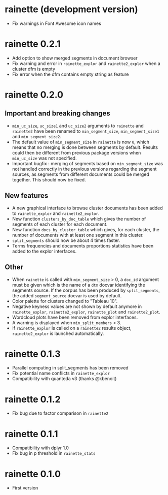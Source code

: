 # rainette (development version)

- Fix warnings in Font Awesome icon names

# rainette 0.2.1

- Add option to show merged segments in document browser
- Fix warning and error in `rainette_explor` and `rainette2_explor` when a cluster dfm is empty
- Fix error when the dfm contains empty string as feature

# rainette 0.2.0

## Important and breaking changes

- `min_uc_size`, `uc_size1` and `uc_size2` arguments to `rainette` and `rainette2` have been renamed to `min_segment_size`, `min_segment_size1` and `min_segment_size2`.
- The default value of `min_segment_size` in `rainette` is now `0`, which means that no merging is done between segments by default. Results could then be different from previous package versions when `min_uc_size` was not specified.
- Important bugfix : merging of segments based on `min_segment_size` was not handled correctly in the previous versions regarding the segment sources, as segments from different documents could be merged together. This should now be fixed.

## New features

- A new graphical interface to browse cluster documents has been added to `rainette_explor` and `rainette2_explor`.
- New function `clusters_by_doc_table` which gives the number of segments of each cluster for each document.
- New function `docs_by_cluster_table` which gives, for each cluster, the number of documents with at least one segment in this cluster.
- `split_segments` should now be about 4 times faster.
- Terms frequencies and documents proportions statistics have been added to the explor interfaces.

## Other

- When `rainette` is called with `min_segment_size` > 0, a `doc_id` argument must be given which is the name of a `dtm` docvar identifying the segments source. If the corpus has been produced by `split_segments`, the added `segment_source` docvar is used by default.
- Color palette for clusters changed to "Tableau 10".
- Negative keyness values are not shown by default anymore in `rainette_explor`, `rainette2_explor`, `rainette_plot` and `rainette2_plot`.
- Wordcloud plots have been removed from explor interfaces.
- A warning is displayed when `min_split_members` < 3.
- If `rainette_explor` is called on a `rainette2` results object, `rainette2_explor` is launched automatically.

# rainette 0.1.3

- Parallel computing in split_segments has been removed
- Fix potential name conflicts in `rainette_explor`
- Compatibility with quanteda v3 (thanks @kbenoit)

# rainette 0.1.2

- Fix bug due to factor comparison in `rainette2`

# rainette 0.1.1

- Compatibility with dplyr 1.0
- Fix bug in p threshold in `rainette_stats`

# rainette 0.1.0

- First version
